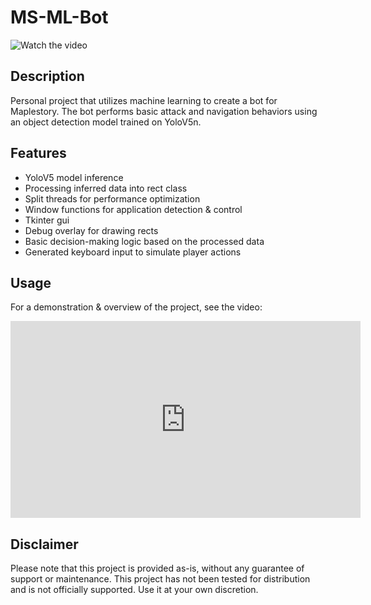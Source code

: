 # MS-ML-Bot
![Watch the video](https://img.youtube.com/vi/Nc58gaySf6s/0.jpg)

## Description
Personal project that utilizes machine learning to create a bot for Maplestory. 
The bot performs basic attack and navigation behaviors using an object detection model trained on YoloV5n.

## Features
- YoloV5 model inference
- Processing inferred data into rect class
- Split threads for performance optimization
- Window functions for application detection & control
- Tkinter gui
- Debug overlay for drawing rects
- Basic decision-making logic based on the processed data
- Generated keyboard input to simulate player actions

## Usage
For a demonstration & overview of the project, see the video:
<iframe width="560" height="315" src="https://www.youtube.com/embed/Nc58gaySf6s" frameborder="0" allow="accelerometer; autoplay; clipboard-write; encrypted-media; gyroscope; picture-in-picture" allowfullscreen></iframe>

## Disclaimer
Please note that this project is provided as-is, without any guarantee of support or maintenance. This project has not been tested for distribution and is not officially supported. Use it at your own discretion.
